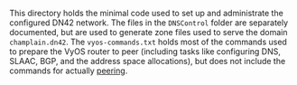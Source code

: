 This directory holds the minimal code used to set up and administrate the configured DN42 network. The files in the `DNSControl` folder are separately documented, but are used to generate zone files used to serve the domain `champlain.dn42`. The `vyos-commands.txt` holds most of the commands used to prepare the VyOS router to peer (including tasks like configuring DNS, SLAAC, BGP, and the address space allocations), but does not include the commands for actually [peering](https://github.com/dannytech/cc-ccc/wiki/Peering).